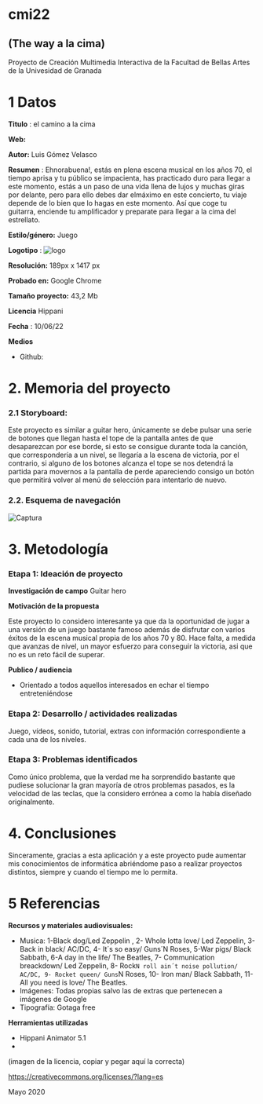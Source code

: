 # cmi22

## (The way  a la cima)
Proyecto de Creación Multimedia Interactiva de la  Facultad de Bellas Artes de la Univesidad de Granada


# 1 Datos 

**Titulo** : el camino a la cima

**Web:**   

**Autor:**  Luis Gómez  Velasco

**Resumen** : Ehnorabuena!, estás en plena escena musical en los años 70, el tiempo aprisa y tu público se impacienta, has practicado duro para llegar a este momento, estás a un paso de una vida llena de lujos y muchas giras por delante, pero para ello debes dar elmáximo en este concierto, tu viaje depende de lo bien que lo hagas en este momento. Así que coge tu guitarra, enciende tu amplificador y preparate para llegar a la cima del estrellato.

**Estilo/género:**  Juego

**Logotipo** :  ![logo](https://user-images.githubusercontent.com/97107988/172952278-5a4a4112-4ae4-4534-a264-314eadad86be.png)



**Resolución:** 189px x  1417 px


**Probado en:**   Google Chrome

**Tamaño proyecto:** 43,2 Mb

**Licencia** Hippani

**Fecha** : 10/06/22

**Medios** 

- Github:




# 2. Memoria del proyecto 

### 2.1 Storyboard: 

Este proyecto es similar a guitar hero, únicamente se debe pulsar una serie de botones que llegan hasta el tope de la pantalla antes de que desaparezcan por ese borde, si esto se consigue durante toda la canción, que correspondería a un nivel, se llegaría a la escena de victoria, por el contrario, si alguno de los botones alcanza el tope se nos detendrá la partida para movernos a la pantalla de perde apareciendo consigo un botón que permitirá volver al menú de selección para intentarlo de nuevo.





### 2.2. Esquema de navegación 




![Captura](https://user-images.githubusercontent.com/97107988/172954796-8d86923b-154c-477c-977d-e18152c751e5.PNG)






# 3. Metodología



### Etapa 1: Ideación de proyecto

**Investigación de campo** Guitar hero



**Motivación de la propuesta** 

Este  proyecto lo considero interesante ya que da la oportunidad de jugar a una versión de un juego bastante famoso además de disfrutar con varios éxitos de la escena musical propia de los años 70 y 80. Hace falta, a medida que avanzas de nivel, un mayor esfuerzo para conseguir la victoria, asi que no es un reto fácil de superar.



**Publico / audiencia**

- Orientado a todos aquellos interesados en echar el tiempo entreteniéndose





### Etapa 2: Desarrollo / actividades realizadas
 Juego, vídeos, sonido, tutorial, extras con información correspondiente a cada una de los niveles.



### Etapa 3: Problemas identificados

Como único problema, que la verdad me ha sorprendido bastante que pudiese solucionar la gran mayoría de otros problemas pasados, es la velocidad de las teclas, que la considero errónea a como la había diseñado originalmente.



# 4. Conclusiones 

Sinceramente, gracias a esta aplicación y a este proyecto pude aumentar mis conocimientos de informática abriéndome paso a realizar proyectos distintos, siempre y cuando el tiempo me lo permita.







# 5 Referencias 

**Recursos y materiales audiovisuales:**

* Musica:  1-Black dog/Led Zeppelin , 2- Whole lotta love/ Led Zeppelin, 3- Back in black/ AC/DC, 4- It´s so easy/ Guns´N Roses, 5-War pigs/ Black Sabbath, 6-A day in the life/ The Beatles, 7- Communication breackdown/ Led Zeppelin, 8- Rock`N roll ain´t noise pollution/ AC/DC, 9- Rocket queen/ Guns`N Roses, 10- Iron man/ Black Sabbath, 11- All you need is love/ The Beatles.
* Imágenes:  Todas propias salvo las de extras que pertenecen a imágenes de Google
* Tipografía: Gotaga free

**Herramientas utilizadas**

- Hippani Animator 5.1
- 



(imagen de la licencia, copiar y pegar aquí la correcta)

https://creativecommons.org/licenses/?lang=es

Mayo 2020
